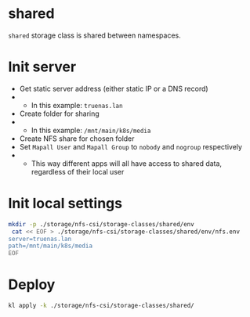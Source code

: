
# shared

`shared` storage class is shared between namespaces.

# Init server

- Get static server address (either static IP or a DNS record)
- - In this example: `truenas.lan`
- Create folder for sharing
- - In this example: `/mnt/main/k8s/media`
- Create NFS share for chosen folder
- Set `Mapall User` and `Mapall Group` to `nobody` and `nogroup` respectively
- - This way different apps will all have access to shared data, regardless of their local user

# Init local settings

```bash
mkdir -p ./storage/nfs-csi/storage-classes/shared/env
 cat << EOF > ./storage/nfs-csi/storage-classes/shared/env/nfs.env
server=truenas.lan
path=/mnt/main/k8s/media
EOF
```

# Deploy

```bash
kl apply -k ./storage/nfs-csi/storage-classes/shared/
```
